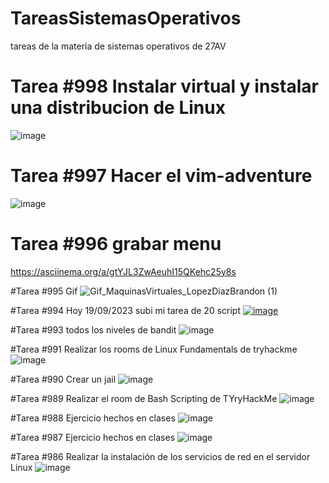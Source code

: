 # TareasSistemasOperativos
tareas de la materia de sistemas operativos de 27AV

# Tarea #998 Instalar virtual y instalar una distribucion de Linux
![image](https://github.com/BrandonLopezDiaz/TareasSistemasOperativos/assets/116574142/a449135a-fb58-4e23-b566-53172b64dafc)

# Tarea #997 Hacer el vim-adventure
![image](https://github.com/BrandonLopezDiaz/TareasSistemasOperativos/assets/116574142/83e1111a-9c6a-4f92-9967-1ab9f5853a28)

# Tarea #996 grabar menu
https://asciinema.org/a/gtYJL3ZwAeuhI15QKehc25y8s

#Tarea #995 Gif
![Gif_MaquinasVirtuales_LopezDiazBrandon (1)](https://github.com/BrandonLopezDiaz/TareasSistemasOperativos/assets/116574142/b06637b4-8adf-4e16-8d4c-f49d84014137)

#Tarea #994 Hoy 19/09/2023 subi mi tarea de 20 script
[![image](https://github.com/BrandonLopezDiaz/TareasSistemasOperativos/assets/116574142/eb04addc-b30b-4f68-bcf6-e145d3b50105)
](https://github.com/BrandonLopezDiaz/TareasSistemasOperativos/tree/main/script20)

#Tarea #993 todos los niveles de bandit
![image](https://github.com/BrandonLopezDiaz/TareasSistemasOperativos/assets/116574142/7f4c7605-210a-4083-8ae1-8ba261c544e3)

#Tarea #991 Realizar los rooms de Linux Fundamentals de tryhackme
![image](https://github.com/BrandonLopezDiaz/TareasSistemasOperativos/assets/116574142/0f61d740-a94c-4348-b6b1-e17e7c690e99)

#Tarea #990 Crear un jail
![image](https://github.com/BrandonLopezDiaz/TareasSistemasOperativos/assets/116574142/b9dd1469-11e0-40c8-bd4e-c7646ffbc12a)

#Tarea #989 Realizar el room de Bash Scripting de TYryHackMe
![image](https://github.com/BrandonLopezDiaz/TareasSistemasOperativos/assets/116574142/2739305e-095e-413f-9154-5cd1eb91a812)

#Tarea #988 Ejercicio hechos en clases 
![image](https://github.com/BrandonLopezDiaz/TareasSistemasOperativos/assets/116574142/e99b0240-6026-4087-bf69-2caa7c03c3a5)

#Tarea #987 Ejercicio hechos en clases
![image](https://github.com/BrandonLopezDiaz/TareasSistemasOperativos/assets/116574142/eed9c41b-1ab1-42a9-8f65-869201edd5ea)

#Tarea #986 Realizar la instalación de los servicios de red en el servidor Linux
![image](https://github.com/BrandonLopezDiaz/TareasSistemasOperativos/assets/116574142/84c3da8e-36a9-47a5-ab89-45d1d652a5d2)


